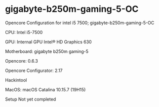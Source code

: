 # gigabyte-b250m-gaming-5-OC

Opencore Configuration for intel i5 7500; gigabyte-b250m-gaming-5-OC

CPU: Intel i5-7500

GPU: Internal GPU Intel® HD Graphics 630

Motherboard: gigabyte b250m gaming-5

Opencore: 0.6.3

Opencore Configurator: 2.17

Hackintool

MacOS: macOS Catalina 10.15.7 (19H15)

Setup Not yet completed
